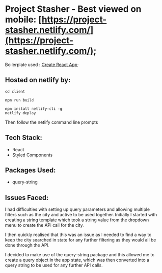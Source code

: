 # Project Stasher - Best viewed on mobile: [https://project-stasher.netlify.com/](https://project-stasher.netlify.com/);

Boilerplate used : [Create React App](https://github.com/facebook/create-react-app);

## Hosted on netlify by:

```
cd client

npm run build

npm install netlify-cli -g
netlify deploy
```

Then follow the netlify command line prompts

## Tech Stack:

- React
- Styled Components

## Packages Used:

- query-string

## Issues Faced:

I had difficulties with setting up query parameters and allowing multiple filters such as the city and active to be used together. Initially I started with creating a string template which took a string value from the dropdown menu to create the API call for the city.

I then quickly realised that this was an issue as I needed to find a way to keep the city searched in state for any further filtering as they would all be done through the API.

I decided to make use of the query-string package and this allowed me to create a query object in the app state, which was then converted into a query string to be used for any further API calls.
